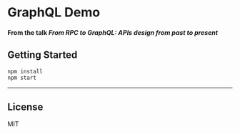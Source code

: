 # GraphQL Demo

#### From the talk _From RPC to GraphQL: APIs design from past to present_

## Getting Started

```bash
npm install
npm start
```

---

## License

MIT
